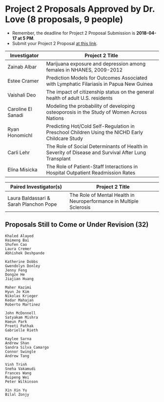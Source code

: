 # Project 2 Proposals Approved by Dr. Love (8 proposals, 9 people)

- Remember, the deadline for Project 2 Proposal Submission is **2018-04-17 at 5 PM**.
- Submit your Project 2 Proposal [at this link](https://goo.gl/forms/Zfgnq5pyAAzAlmUm1).

Investigator | Project 2 Title 
--------------- | ----------------------------------------------------------------------------------------------------
Zainab Albar    | Marijuana exposure and depression among females in NHANES, 2009-2012
Estee Cramer    | Prediction Models for Outcomes Associated with Lymphatic Filariasis in Papua New Guinea
Vaishali Deo    | The impact of citizenship status on the general health of adult U.S. residents
Caroline El Sanadi | Modeling the probability of developing osteoporosis in the Study of Women Across Nations
Ryan Honomichl  | Predicting Hot/Cold Self-Regulation in Preschool Children Using the NICHD Early Childcare Study
Carli Lehr      | The Role of Social Determinants of Health in Severity of Disease and Survival After Lung Transplant
Elina Misicka   | The Role of Patient-Staff Interactions in Hospital Outpatient Readmission Rates

Paired Investigator(s) | Project 2 Title 
-------------------------------------- | -----------------------------------------------------------------------------
Laura Baldassari & Sarah Planchon Pope | The Role of Mental Health in Neuroperformance in Multiple Sclerosis

## Proposals Still to Come or Under Revision (32)

```
Khaled Alayed
Haimeng Bai
Shufen Cao
Laura Cremer
Abhishek Deshpande

Katherine Dobbs
Gwendolyn Donley
Jenny Feng
Dongze He
Jiajian Huang

Maher Kazimi
Hyun Jo Kim
Nikolas Krieger
Kedar Mahajan
Roberto Martinez

John McDonnell
Satyakam Mishra
Haeun Park
Preeti Pathak
Gabrielle Rieth

Kaylee Sarna
Andrew Shan
Sandra Silva Camargo
Connor Swingle
Andrew Tang

Vinh Trinh
Sneha Vakamudi
Frances Wang
Ruipeng Wei
Peter Wilkinson

Xin Xin Yu
Bilal Zonjy
```
